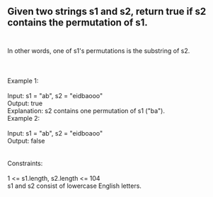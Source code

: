 ## Given two strings s1 and s2, return true if s2 contains the permutation of s1. <br> <br> 
In other words, one of s1's permutations is the substring of s2. <br> <br> <br> <br> 
Example 1: <br> <br> 
Input: s1 = "ab", s2 = "eidbaooo" <br> 
Output: true <br> 
Explanation: s2 contains one permutation of s1 ("ba"). <br> 
Example 2: <br> <br> 
Input: s1 = "ab", s2 = "eidboaoo" <br> 
Output: false <br> <br> <br> 
Constraints: <br> <br> 
1 <= s1.length, s2.length <= 104 <br> 
s1 and s2 consist of lowercase English letters. <br> 
